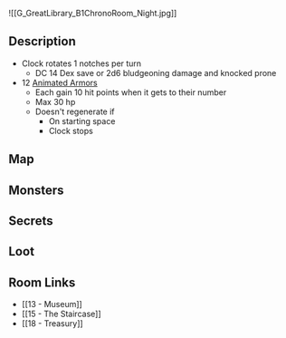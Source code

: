 ![[G_GreatLibrary_B1ChronoRoom_Night.jpg]]
## Description

* Clock rotates 1 notches per turn
	* DC 14 Dex save or 2d6 bludgeoning damage and knocked prone
* 12 [Animated Armors](https://www.dndbeyond.com/monsters/16786-animated-armor)
	* Each gain 10 hit points when it gets to their number
	* Max 30 hp
	* Doesn't regenerate if
		* On starting space
		* Clock stops

## Map

## Monsters

## Secrets

## Loot

## Room Links

*  [[13 - Museum]]
*  [[15 - The Staircase]]
*  [[18 - Treasury]]